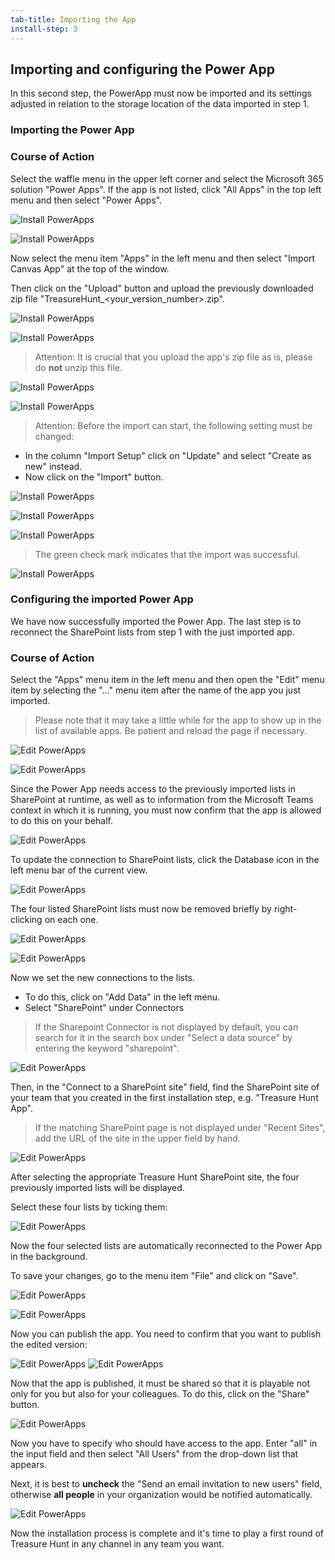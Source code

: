 ```yaml
---
tab-title: Importing the App
install-step: 3
---
```

## Importing and configuring the Power App

In this second step, the PowerApp must now be imported and its settings adjusted in relation to the storage location of the data imported in step 1.

### Importing the Power App
### Course of Action

Select the waffle menu in the upper left corner and select the Microsoft 365 solution "Power Apps". If the app is not listed, click "All Apps" in the top left menu and then select "Power Apps".

![Install PowerApps](./img/13_Open_Menu.png)

![Install PowerApps](./img/14_Open_PowerApps.png)

Now select the menu item "Apps" in the left menu and then select "Import Canvas App" at the top of the window.

Then click on the "Upload" button and upload the previously downloaded zip file "TreasureHunt_<your_version_number>.zip".


![Install PowerApps](./img/15_Got_to_Apps.png)

![Install PowerApps](./img/16_Import_Canvas_App.png)

> Attention: It is crucial that you upload the app's zip file as is, please do __not__ unzip this file.

![Install PowerApps](./img/17_Upload_Package.png)

![Install PowerApps](./img/18_Add_Zip_folder.png)


> Attention: Before the import can start, the following setting must be changed:

* In the column "Import Setup" click on "Update" and select "Create as new" instead.
* Now click on the "Import" button.

![Install PowerApps](./img/19_Change_Setting.png)

![Install PowerApps](./img/20_Change_Update_to_New.png)

![Install PowerApps](./img/21_Import.png)

> The green check mark indicates that the import was successful.

![Install PowerApps](./img/22_Import_completed.png)

### Configuring the imported Power App
We have now successfully imported the Power App. The last step is to reconnect the 
SharePoint lists from step 1 with the just imported app.

### Course of Action

Select the "Apps" menu item in the left menu and then open the "Edit" menu item by selecting 
the "..." menu item after the name of the app you just imported.

> Please note that it may take a little while for the app to show up in the list of available apps. Be patient and reload the page if necessary.

![Edit PowerApps](./img/23_Go-to-Apps.png)

![Edit PowerApps](./img/24_Edit_Power_App.png)

Since the Power App needs access to the previously imported lists in SharePoint at runtime, 
as well as to information from the Microsoft Teams context in which it is running, 
you must now confirm that the app is allowed to do this on your behalf.  

![Edit PowerApps](./img/25_Allow-permissions.png) 

To update the connection to SharePoint lists, click the Database icon in 
the left menu bar of the current view. 

![Edit PowerApps](./img/26_Settings.png) 

The four listed SharePoint lists must now be removed briefly by right-clicking on each one.

 ![Edit PowerApps](./img/27_Delete_Lists.png)

 ![Edit PowerApps](./img/28_Remove-SharePoint-Lists.png)

Now we set the new connections to the lists.

* To do this, click on "Add Data" in the left menu.
* Select "SharePoint" under Connectors

> If the Sharepoint Connector is not displayed by default, you can search for it in the search box under "Select a data source" by entering the keyword "sharepoint".

![Edit PowerApps](./img/29_Add-new-lists.png)

Then, in the "Connect to a SharePoint site" field, find the SharePoint site of your 
team that you created in the first installation step, e.g. "Treasure Hunt App". 

> If the matching SharePoint page is not displayed under "Recent Sites", add the URL of the site in the upper field by hand.

![Edit PowerApps](./img/30_Connect-SharePoint.png)

After selecting the appropriate Treasure Hunt SharePoint site, 
the four previously imported lists will be displayed. 

Select these four lists by ticking them:

![Edit PowerApps](./img/31_Choose-lists.png)

Now the four selected lists are automatically reconnected to the Power App in the background.

To save your changes, go to the menu item "File" and click on "Save".

![Edit PowerApps](./img/32_Go-to-file.png)

![Edit PowerApps](./img/33_Save.png)

Now you can publish the app. 
You need to confirm that you want to publish the edited version:

![Edit PowerApps](./img/34_publish.png) ![Edit PowerApps](./img/35_Commit-Publish.png)

Now that the app is published, it must be shared so that it is playable not only for 
you but also for your colleagues. To do this, click on the "Share" button. 

![Edit PowerApps](./img/36_Share.png)

Now you have to specify who should have access to the app.
Enter "all" in the input field and then select "All Users" from the drop-down list that appears.

Next, it is best to __uncheck__ the "Send an email invitation to new users" field, 
otherwise __all people__ in your organization would be notified automatically. 

![Edit PowerApps](./img/37_Share_Settings.png)


Now the installation process is complete and it's time to play a first round of 
Treasure Hunt in any channel in any team you want.
